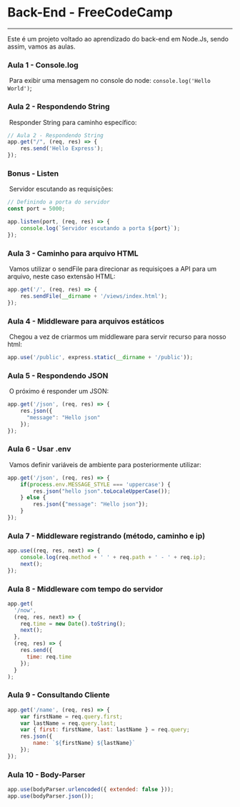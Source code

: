 # Back-End - FreeCodeCamp

---

Este é um projeto voltado ao aprendizado do back-end em Node.Js, sendo assim, vamos as aulas.

### Aula 1 - Console.log

​	Para exibir uma mensagem no console do node: `console.log('Hello World')`;

### Aula 2 - Respondendo String

​	Responder String para caminho específico: 

```javascript
// Aula 2 - Respondendo String
app.get("/", (req, res) => {
    res.send('Hello Express');
});
```

### Bonus - Listen

​	Servidor escutando as requisições:

```javascript
// Definindo a porta do servidor
const port = 5000;

app.listen(port, (req, res) => {
    console.log(`Servidor escutando a porta ${port}`);
});
```

### Aula 3 - Caminho para arquivo HTML

​	Vamos utilizar o sendFile para direcionar as requisiçoes a API para um arquivo, neste caso extensão HTML:

```javascript
app.get('/', (req, res) => {
    res.sendFile(__dirname + '/views/index.html');
});
```

### Aula 4 - Middleware para arquivos estáticos

​	Chegou a vez de criarmos um middleware para servir recurso para nosso html:

```javascript
app.use('/public', express.static(__dirname + '/public'));
```

### Aula 5 - Respondendo JSON

​	O próximo é responder um JSON: 

```javascript
app.get('/json', (req, res) => {
    res.json({
      "message": "Hello json"
    });
});
```

### Aula 6 - Usar .env

​	Vamos definir variáveis de ambiente para posteriormente utilizar: 

```javascript
app.get('/json', (req, res) => {
    if(process.env.MESSAGE_STYLE === 'uppercase') {
        res.json("hello json".toLocaleUpperCase());
    } else {
        res.json({"message": "Hello json"});
    }
});
```

### Aula 7 - Middleware registrando (método, caminho e ip)

```javascript
app.use((req, res, next) => {
    console.log(req.method + ' ' + req.path + ' - ' + req.ip);
    next();
});
```

### Aula 8 - Middleware com tempo do servidor

```javascript
app.get(
  '/now', 
  (req, res, next) => {
    req.time = new Date().toString();
    next();
  }, 
  (req, res) => {
    res.send({
      time: req.time
    });  
  }
);
```

### Aula 9 - Consultando Cliente

```javascript
app.get('/name', (req, res) => {
    var firstName = req.query.first;
    var lastName = req.query.last;
    var { first: firstName, last: lastName } = req.query;
    res.json({
        name: `${firstName} ${lastName}`
    });
});
```

### Aula 10 - Body-Parser

```javascript
app.use(bodyParser.urlencoded({ extended: false }));
app.use(bodyParser.json());
```

